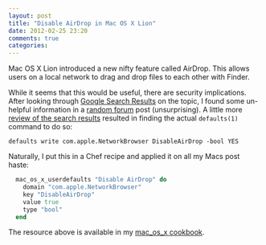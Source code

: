 ```yaml
---
layout: post
title: "Disable AirDrop in Mac OS X Lion"
date: 2012-02-25 23:20
comments: true
categories:
---
```


Mac OS X Lion introduced a new nifty feature called AirDrop. This
allows users on a local network to drag and drop files to each other
with Finder.

While it seems that this would be useful, there are security
implications. After looking through
[Google Search Results](https://www.google.com/?q=disable+airdrop#sclient=psy&hl=en&site=&source=hp&q=disable+airdrop&pbx=1&oq=disable+airdrop&aq=f&aqi=&aql=&gs_sm=3&gs_upl=0l0l0l884l0l0l0l0l0l0l0l0ll0l0&bav=on.2,or.r_gc.r_pw.,cf.osb&fp=2c07cc10bcee84ff&biw=1440&bih=786)
on the topic, I found some un-helpful information in a [random forum](http://forums.macrumors.com/showthread.php?t=1191359)
post (unsurprising). A little more
[review of the search results](http://derflounder.wordpress.com/2011/10/07/disabling-airdrop-from-the-command-line/)
resulted in finding the actual `defaults(1)` command to do so:

    defaults write com.apple.NetworkBrowser DisableAirDrop -bool YES

Naturally, I put this in a Chef recipe and applied it on all my Macs
post haste:

```ruby
  mac_os_x_userdefaults "Disable AirDrop" do
    domain "com.apple.NetworkBrowser"
    key "DisableAirDrop"
    value true
    type "bool"
  end
```

The resource above is available in my [mac_os_x cookbook](http://ckbk.it/mac_os_x).

